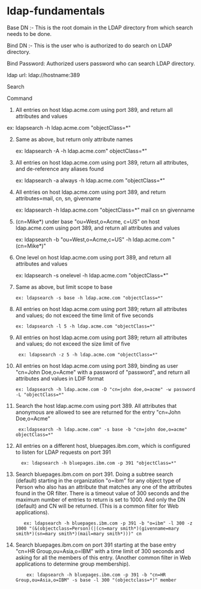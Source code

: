 # ldap-fundamentals

Base DN :- This is the root domain in the LDAP directory from which search needs to be done.

Bind DN :- This is the user who is authorized to do search on LDAP directory.

Bind Password: Authorized users password who can search LDAP directory.

ldap url: ldap://hostname:389
  
  
  Search

Command

1. All entries on host ldap.acme.com using port 389, and return all attributes and values

  ex: ldapsearch -h ldap.acme.com "objectClass=*"

2. Same as above, but return only attribute names

   ex: ldapsearch -A -h ldap.acme.com" objectClass=*"

3. All entries on host ldap.acme.com using port 389, return all attributes, and de-reference any aliases found

     ex: ldapsearch -a always -h ldap.acme.com "objectClass=*"

4. All entries on host ldap.acme.com using port 389, and return attributes=mail, cn, sn, givenname

     ex: ldapsearch -h ldap.acme.com "objectClass=*" mail cn sn givenname

5. (cn=Mike*) under base "ou=West,o=Acme, c=US" on host ldap.acme.com using port 389, and return all attributes and values

      ex: ldapsearch -b "ou=West,o=Acme,c=US" -h ldap.acme.com "(cn=Mike*)"

6. One level on host ldap.acme.com using port 389, and return all attributes and values

      ex: ldapsearch -s onelevel -h ldap.acme.com "objectClass=*"

7. Same as above, but limit scope to base

       ex: ldapsearch -s base -h ldap.acme.com "objectClass=*"

8. All entries on host ldap.acme.com using port 389; return all attributes and values; do not exceed the time limit of five seconds

       ex: ldapsearch -l 5 -h ldap.acme.com "objectClass=*"

9. All entries on host ldap.acme.com using port 389; return all attributes and values; do not exceed the size limit of five

        ex: ldapsearch -z 5 -h ldap.acme.com "objectClass=*"

10. All entries on host ldap.acme.com using port 389, binding as user "cn=John Doe,o=Acme" with a password of "password", and return all attributes and values in LDIF format

        ex: ldapsearch -h ldap.acme.com -D "cn=john doe,o=acme" -w password -L "objectClass=*"

11. Search the host ldap.acme.com using port 389. All attributes that anonymous are allowed to see are returned for the entry "cn=John Doe,o=Acme"

         ex:ldapsearch -h ldap.acme.com" -s base -b "cn=john doe,o=acme" objectClass=*"

12. All entries on a different host, bluepages.ibm.com, which is configured to listen for LDAP requests on port 391

          ex: ldapsearch -h bluepages.ibm.com -p 391 "objectClass=*"

13. Search bluepages.ibm.com on port 391. Doing a subtree search (default) starting in the organization "o=ibm" for any object type of Person who also has an attribute that matches any one of the attributes found in the OR filter. There is a timeout value of 300 seconds and the maximum number of entries to return is set to 1000. And only the DN (default) and CN will be returned. (This is a common filter for Web applications).

           ex: ldapsearch -h bluepages.ibm.com -p 391 -b "o=ibm" -l 300 -z 1000 "(&(objectclass=Person)(|(cn=mary smith*)(givenname=mary smith*)(sn=mary smith*)(mail=mary smith*)))" cn

14. Search bluepages.ibm.com on port 391 starting at the base entry "cn=HR Group,ou=Asia,o=IBM" with a time limit of 300 seconds and asking for all the members of this entry. (Another common filter in Web applications to determine group membership).

            ex: ldapsearch -h bluepages.ibm.com -p 391 -b "cn=HR Group,ou=Asia,o=IBM" -s base -l 300 "(objectclass=*)" member

